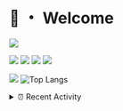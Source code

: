 # 👋 ・ Welcome
![](https://komarev.com/ghpvc/?username=Lorenzo0111)

![](https://img.shields.io/badge/Java-ED8B00?style=for-the-badge&logo=java&logoColor=white)
![](https://img.shields.io/badge/JavaScript-323330?style=for-the-badge&logo=javascript&logoColor=F7DF1E)
![](https://img.shields.io/badge/Node.js-339933?style=for-the-badge&logo=nodedotjs&logoColor=white)
![](https://img.shields.io/badge/React-20232A?style=for-the-badge&logo=react&logoColor=61DAFB)

[![](https://github-readme-stats.vercel.app/api?username=Lorenzo0111&show_icons=true&count_private=true)](https://github.com/Lorenzo0111)
![Top Langs](https://github-readme-stats.vercel.app/api/top-langs/?username=Lorenzo0111&layout=compact)

<details>
<summary>⏰ Recent Activity</summary>

<!--RECENT_ACTIVITY:start-->
1. ![issueClosed] **Issue closed:** [ZombieStriker/QualityArmory#163](https://github.com/ZombieStriker/QualityArmory/issues/163)
2. ![comment] **Commented:** [ZombieStriker/QualityArmory#163](https://github.com/ZombieStriker/QualityArmory/issues/163#issuecomment-929359740)
3. ![comment] **Commented:** [ZombieStriker/QualityArmory#161](https://github.com/ZombieStriker/QualityArmory/issues/161#issuecomment-929314182)
4. ![issueClosed] **Issue closed:** [ZombieStriker/QualityArmory#166](https://github.com/ZombieStriker/QualityArmory/issues/166)
5. ![issueClosed] **Issue closed:** [ZombieStriker/QualityArmory#167](https://github.com/ZombieStriker/QualityArmory/issues/167)
6. ![issueClosed] **Issue closed:** [ZombieStriker/QualityArmory#156](https://github.com/ZombieStriker/QualityArmory/issues/156)
7. ![issueClosed] **Issue closed:** [ZombieStriker/QualityArmory#160](https://github.com/ZombieStriker/QualityArmory/issues/160)
8. ![issueOpened] **Issue opened:** [dependabot/dependabot-core#4262](https://github.com/dependabot/dependabot-core/issues/4262)
9. ![release] Released [v2.1.9](https://github.com/ZombieStriker/QualityArmory-Resourcepack/releases/tag/v2.1.9) in [ZombieStriker/QualityArmory-Resourcepack](https://github.com/ZombieStriker/QualityArmory-Resourcepack)
10. ![issueClosed] **Issue closed:** [ZombieStriker/QualityArmory-Resourcepack#1](https://github.com/ZombieStriker/QualityArmory-Resourcepack/issues/1)
<!--RECENT_ACTIVITY:end-->


<!--RECENT_ACTIVITY:last_update-->
Last Updated: Wednesday, September 29th, 2021, 12:36:35 AM
<!--RECENT_ACTIVITY:last_update_end-->
</details>

[issueOpened]: https://cdn.jsdelivr.net/gh/Readme-Workflows/Readme-Icons@main/icons/octicons/IssueOpenedOld.svg
[issueClosed]: https://cdn.jsdelivr.net/gh/Readme-Workflows/Readme-Icons@main/icons/octicons/IssueClosedOld.svg

[prOpened]: https://cdn.jsdelivr.net/gh/Readme-Workflows/Readme-Icons@main/icons/octicons/PullRequestOpened.svg
[prClosed]: https://cdn.jsdelivr.net/gh/Readme-Workflows/Readme-Icons@main/icons/octicons/PullRequestClosed.svg
[prMerged]: https://cdn.jsdelivr.net/gh/Readme-Workflows/Readme-Icons@main/icons/octicons/PullRequestMerged.svg

[comment]: https://cdn.jsdelivr.net/gh/Readme-Workflows/Readme-Icons@main/icons/octicons/Comment.svg

[changesRequested]: https://cdn.jsdelivr.net/gh/Readme-Workflows/Readme-Icons@main/icons/octicons/RequestedChanges.svg
[approved]: https://cdn.jsdelivr.net/gh/Readme-Workflows/Readme-Icons@main/icons/octicons/ApprovedChanges.svg

[repoCreated]: https://cdn.jsdelivr.net/gh/Readme-Workflows/Readme-Icons@main/icons/octicons/Repository.svg
[release]: https://cdn.jsdelivr.net/gh/Readme-Workflows/Readme-Icons@main/icons/octicons/Release.svg
[star]: https://cdn.jsdelivr.net/gh/Readme-Workflows/Readme-Icons@main/icons/octicons/StarredRepository.svg
[wiki]: https://cdn.jsdelivr.net/gh/Readme-Workflows/Readme-Icons@main/icons/octicons/Wiki.svg
[fork]: https://cdn.jsdelivr.net/gh/Readme-Workflows/Readme-Icons@main/icons/octicons/ForkedRepository.svg
[people]: https://cdn.jsdelivr.net/gh/Readme-Workflows/Readme-Icons@main/icons/octicons/People.svg
